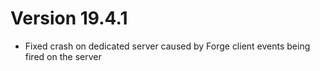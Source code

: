 # Version 19.4.1

* Fixed crash on dedicated server caused by Forge client events being fired on the server
